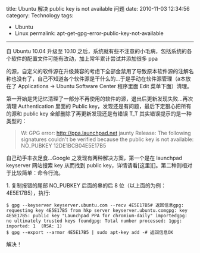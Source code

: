 title: Ubuntu 解决 public key is not available 问题
date: 2010-11-03 12:34:56
category: Technology
tags:
- Ubuntu
- Linux
permalink: apt-get-gpg-error-public-key-not-available

---

自 Ubuntu 10.04 升级至 10.10 之后，系统就有些不注意的小毛病，包括系统的各个软件的配置文件可能有改动，加上常年累计尝试并添加很多 ppa

的源，自定义的软件源在升级兼容的考虑下全部金禁用了导致原本软件源的注解名称也没有了，自己不知道各个软件源是干什么的...于是手动在软件源管理（a本放在了 Applications -\> Ubuntu Software Center 程序里面 Edit 菜单下面）清理。

第一开始是凭记忆清理了一部分不再使用的软件的源，退出后更新发现失败...再次清理 Authentication 里面的 Public key，发现还是有问题，最后下定狠心把所有的源和 public key 全部删除了再更新发现还是有错误 T_T 其实错误提示的是一种类型的：

> W: GPG error: http://ppa.launchpad.net jaunty Release: The following signatures couldn't be verified because the public key is not available: NO\_PUBKEY 12DE1BCB04E5E17B5

自己动手丰衣足食...Google 之发现有两种解决方案，第一个是在 launchpad keyserver 网站搜索 key 从而找到 public
key，详情请看[这里][]。第二种则相对于比较简单：命令行流。

​1. 复制报错的尾部 NO\_PUBKEY 后面的串的后 8
位（以上面的为例：4E5E17B5），执行:

```
$ gpg --keyserver keyserver.ubuntu.com --recv 4E5E17B5# 返回信息gpg: requesting key 4E5E17B5 from hkp server keyserver.ubuntu.comgpg: key 4E5E17B5: public key "Launchpad PPA for chromium-daily" importedgpg: no ultimately trusted keys foundgpg: Total number processed: 1gpg:               imported: 1  (RSA: 1)
$ gpg --export --armor 4E5E17B5 | sudo apt-key add -# 返回信息OK
```

解决！